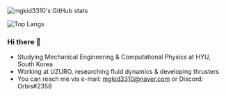 ![mgkid3310's GitHub stats](https://mgkid3310-readme-stats.vercel.app/api?username=mgkid3310&count_private=true&theme=nord&show_icons=true&hide=contribs)  
  
![Top Langs](https://mgkid3310-readme-stats.vercel.app/api/top-langs/?username=mgkid3310&layout=compact&theme=nord&hide=jupyter%20notebook,roff&langs_count=4&exclude_repo=readme-stats,MGM_Orbis,MGM_sourcecode,RSF_Orbis,RSF_Missions)

### Hi there 👋
- Studying Mechanical Engineering & Computational Physics at HYU, South Korea  
- Working at UZURO, researching fluid dynamics & developing thrusters  
- You can reach me via e-mail: mgkid3310@naver.com or Discord: Orbis#2358

<!--
**mgkid3310/mgkid3310** is a ✨ _special_ ✨ repository because its `README.md` (this file) appears on your GitHub profile.

Here are some ideas to get you started:

- 🔭 I’m currently working on ...
- 🌱 I’m currently learning ...
- 👯 I’m looking to collaborate on ...
- 🤔 I’m looking for help with ...
- 💬 Ask me about ...
- 📫 How to reach me: ...
- 😄 Pronouns: ...
- ⚡ Fun fact: ...
-->
